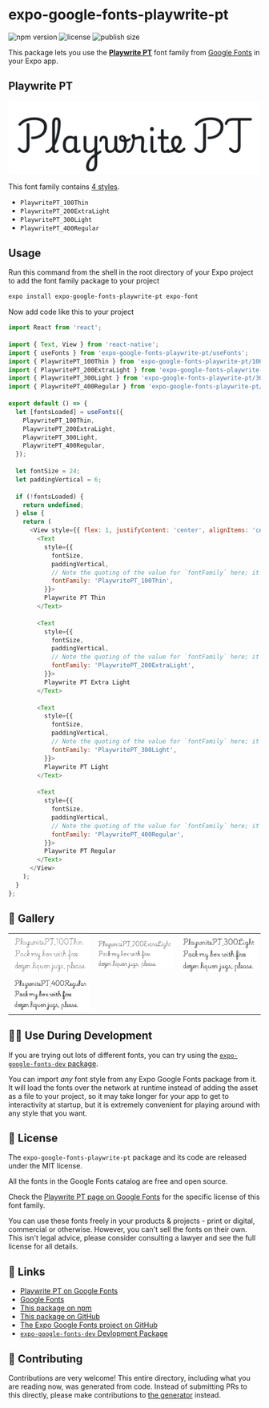 # expo-google-fonts-playwrite-pt

![npm version](https://flat.badgen.net/npm/v/expo-google-fonts-playwrite-pt)
![license](https://flat.badgen.net/github/license/expo/google-fonts)
![publish size](https://flat.badgen.net/packagephobia/install/expo-google-fonts-playwrite-pt)

This package lets you use the [**Playwrite PT**](https://fonts.google.com/specimen/Playwrite+PT) font family from [Google Fonts](https://fonts.google.com/) in your Expo app.

## Playwrite PT

![Playwrite PT](./font-family.png)

This font family contains [4 styles](#-gallery).

- `PlaywritePT_100Thin`
- `PlaywritePT_200ExtraLight`
- `PlaywritePT_300Light`
- `PlaywritePT_400Regular`

## Usage

Run this command from the shell in the root directory of your Expo project to add the font family package to your project
```sh
expo install expo-google-fonts-playwrite-pt expo-font
```

Now add code like this to your project
```js
import React from 'react';

import { Text, View } from 'react-native';
import { useFonts } from 'expo-google-fonts-playwrite-pt/useFonts';
import { PlaywritePT_100Thin } from 'expo-google-fonts-playwrite-pt/100Thin';
import { PlaywritePT_200ExtraLight } from 'expo-google-fonts-playwrite-pt/200ExtraLight';
import { PlaywritePT_300Light } from 'expo-google-fonts-playwrite-pt/300Light';
import { PlaywritePT_400Regular } from 'expo-google-fonts-playwrite-pt/400Regular';

export default () => {
  let [fontsLoaded] = useFonts({
    PlaywritePT_100Thin,
    PlaywritePT_200ExtraLight,
    PlaywritePT_300Light,
    PlaywritePT_400Regular,
  });

  let fontSize = 24;
  let paddingVertical = 6;

  if (!fontsLoaded) {
    return undefined;
  } else {
    return (
      <View style={{ flex: 1, justifyContent: 'center', alignItems: 'center' }}>
        <Text
          style={{
            fontSize,
            paddingVertical,
            // Note the quoting of the value for `fontFamily` here; it expects a string!
            fontFamily: 'PlaywritePT_100Thin',
          }}>
          Playwrite PT Thin
        </Text>

        <Text
          style={{
            fontSize,
            paddingVertical,
            // Note the quoting of the value for `fontFamily` here; it expects a string!
            fontFamily: 'PlaywritePT_200ExtraLight',
          }}>
          Playwrite PT Extra Light
        </Text>

        <Text
          style={{
            fontSize,
            paddingVertical,
            // Note the quoting of the value for `fontFamily` here; it expects a string!
            fontFamily: 'PlaywritePT_300Light',
          }}>
          Playwrite PT Light
        </Text>

        <Text
          style={{
            fontSize,
            paddingVertical,
            // Note the quoting of the value for `fontFamily` here; it expects a string!
            fontFamily: 'PlaywritePT_400Regular',
          }}>
          Playwrite PT Regular
        </Text>
      </View>
    );
  }
};

```

## 🔡 Gallery


||||
|-|-|-|
|![PlaywritePT_100Thin](.//100Thin/PlaywritePT_100Thin.ttf.png)|![PlaywritePT_200ExtraLight](.//200ExtraLight/PlaywritePT_200ExtraLight.ttf.png)|![PlaywritePT_300Light](.//300Light/PlaywritePT_300Light.ttf.png)||
|![PlaywritePT_400Regular](.//400Regular/PlaywritePT_400Regular.ttf.png)||||


## 👩‍💻 Use During Development

If you are trying out lots of different fonts, you can try using the [`expo-google-fonts-dev` package](https://github.com/freeboub/google-fonts/tree/master/font-packages/dev#readme).

You can import *any* font style from any Expo Google Fonts package from it. It will load the fonts
over the network at runtime instead of adding the asset as a file to your project, so it may take longer
for your app to get to interactivity at startup, but it is extremely convenient
for playing around with any style that you want.

## 📖 License

The `expo-google-fonts-playwrite-pt` package and its code are released under the MIT license.

All the fonts in the Google Fonts catalog are free and open source.

Check the [Playwrite PT page on Google Fonts](https://fonts.google.com/specimen/Playwrite+PT) for the specific license of this font family.

You can use these fonts freely in your products & projects - print or digital, commercial or otherwise. However, you can't sell the fonts on their own. This isn't legal advice, please consider consulting a lawyer and see the full license for all details.

## 🔗 Links

- [Playwrite PT on Google Fonts](https://fonts.google.com/specimen/Playwrite+PT)
- [Google Fonts](https://fonts.google.com/)
- [This package on npm](https://www.npmjs.com/package/expo-google-fonts-playwrite-pt)
- [This package on GitHub](https://github.com/freeboub/google-fonts/tree/master/font-packages/playwrite-pt)
- [The Expo Google Fonts project on GitHub](https://github.com/freeboub/google-fonts)
- [`expo-google-fonts-dev` Devlopment Package](https://github.com/freeboub/google-fonts/tree/master/font-packages/dev)

## 🤝 Contributing

Contributions are very welcome! This entire directory, including what you are reading now, was generated from code. Instead of submitting PRs to this directly, please make contributions to [the generator](https://github.com/freeboub/google-fonts/tree/master/packages/generator) instead.
